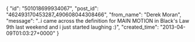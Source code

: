  {
   "id": "501018699934067",
   "post_id": "462493170453287_490608044308466",
   "from_name": "Derek Moran",
   "message": "..i came across the definition for MAIN MOTION in Black's Law 9th last weekend and i just started laughing :)",
   "created_time": "2013-04-09T01:03:27+0000"
 }
